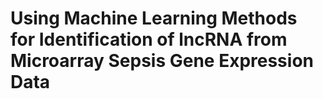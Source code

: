 # Using Machine Learning Methods for Identification of lncRNA from Microarray Sepsis Gene Expression Data
